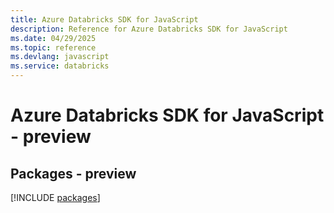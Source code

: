 ```yaml
---
title: Azure Databricks SDK for JavaScript
description: Reference for Azure Databricks SDK for JavaScript
ms.date: 04/29/2025
ms.topic: reference
ms.devlang: javascript
ms.service: databricks
---
```

# Azure Databricks SDK for JavaScript - preview
## Packages - preview
[!INCLUDE [packages](databricks-index.md)]